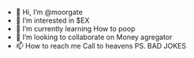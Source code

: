 - 👋 Hi, I’m @moorgate
- 👀 I’m interested in $EX
- 🌱 I’m currently learning How to poop
- 💞️ I’m looking to collaborate on Money agregator
- 📫 How to reach me Call to heavens
PS. BAD JOKES

<!---
moorgate/moorgate is a ✨ special ✨ repository because its `README.md` (this file) appears on your GitHub profile.
You can click the Preview link to take a look at your changes.
--->
